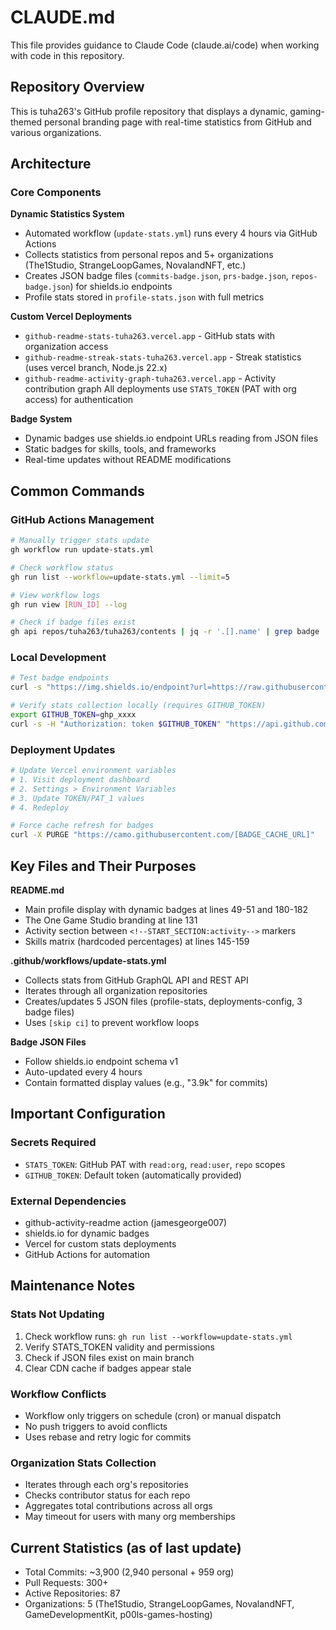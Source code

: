 # CLAUDE.md

This file provides guidance to Claude Code (claude.ai/code) when working with code in this repository.

## Repository Overview

This is tuha263's GitHub profile repository that displays a dynamic, gaming-themed personal branding page with real-time statistics from GitHub and various organizations.

## Architecture

### Core Components

**Dynamic Statistics System**
- Automated workflow (`update-stats.yml`) runs every 4 hours via GitHub Actions
- Collects statistics from personal repos and 5+ organizations (The1Studio, StrangeLoopGames, NovalandNFT, etc.)
- Creates JSON badge files (`commits-badge.json`, `prs-badge.json`, `repos-badge.json`) for shields.io endpoints
- Profile stats stored in `profile-stats.json` with full metrics

**Custom Vercel Deployments**
- `github-readme-stats-tuha263.vercel.app` - GitHub stats with organization access
- `github-readme-streak-stats-tuha263.vercel.app` - Streak statistics (uses vercel branch, Node.js 22.x)
- `github-readme-activity-graph-tuha263.vercel.app` - Activity contribution graph
All deployments use `STATS_TOKEN` (PAT with org access) for authentication

**Badge System**
- Dynamic badges use shields.io endpoint URLs reading from JSON files
- Static badges for skills, tools, and frameworks
- Real-time updates without README modifications

## Common Commands

### GitHub Actions Management
```bash
# Manually trigger stats update
gh workflow run update-stats.yml

# Check workflow status
gh run list --workflow=update-stats.yml --limit=5

# View workflow logs
gh run view [RUN_ID] --log

# Check if badge files exist
gh api repos/tuha263/tuha263/contents | jq -r '.[].name' | grep badge
```

### Local Development
```bash
# Test badge endpoints
curl -s "https://img.shields.io/endpoint?url=https://raw.githubusercontent.com/tuha263/tuha263/main/commits-badge.json&style=for-the-badge"

# Verify stats collection locally (requires GITHUB_TOKEN)
export GITHUB_TOKEN=ghp_xxxx
curl -s -H "Authorization: token $GITHUB_TOKEN" "https://api.github.com/users/tuha263"
```

### Deployment Updates
```bash
# Update Vercel environment variables
# 1. Visit deployment dashboard
# 2. Settings > Environment Variables
# 3. Update TOKEN/PAT_1 values
# 4. Redeploy

# Force cache refresh for badges
curl -X PURGE "https://camo.githubusercontent.com/[BADGE_CACHE_URL]"
```

## Key Files and Their Purposes

**README.md**
- Main profile display with dynamic badges at lines 49-51 and 180-182
- The One Game Studio branding at line 131
- Activity section between `<!--START_SECTION:activity-->` markers
- Skills matrix (hardcoded percentages) at lines 145-159

**.github/workflows/update-stats.yml**
- Collects stats from GitHub GraphQL API and REST API
- Iterates through all organization repositories
- Creates/updates 5 JSON files (profile-stats, deployments-config, 3 badge files)
- Uses `[skip ci]` to prevent workflow loops

**Badge JSON Files**
- Follow shields.io endpoint schema v1
- Auto-updated every 4 hours
- Contain formatted display values (e.g., "3.9k" for commits)

## Important Configuration

### Secrets Required
- `STATS_TOKEN`: GitHub PAT with `read:org`, `read:user`, `repo` scopes
- `GITHUB_TOKEN`: Default token (automatically provided)

### External Dependencies
- github-activity-readme action (jamesgeorge007)
- shields.io for dynamic badges
- Vercel for custom stats deployments
- GitHub Actions for automation

## Maintenance Notes

### Stats Not Updating
1. Check workflow runs: `gh run list --workflow=update-stats.yml`
2. Verify STATS_TOKEN validity and permissions
3. Check if JSON files exist on main branch
4. Clear CDN cache if badges appear stale

### Workflow Conflicts
- Workflow only triggers on schedule (cron) or manual dispatch
- No push triggers to avoid conflicts
- Uses rebase and retry logic for commits

### Organization Stats Collection
- Iterates through each org's repositories
- Checks contributor status for each repo
- Aggregates total contributions across all orgs
- May timeout for users with many org memberships

## Current Statistics (as of last update)
- Total Commits: ~3,900 (2,940 personal + 959 org)
- Pull Requests: 300+
- Active Repositories: 87
- Organizations: 5 (The1Studio, StrangeLoopGames, NovalandNFT, GameDevelopmentKit, p00ls-games-hosting)